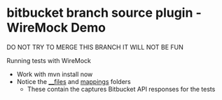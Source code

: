 bitbucket branch source plugin - WireMock Demo
==============================================
DO NOT TRY TO MERGE THIS BRANCH IT WILL NOT BE FUN

Running tests with WireMock
* Work with mvn install now
* Notice the [__files](/src/test/resouces/__files) and [mappings](/src/test/resources/mappings) folders
  * These contain the captures Bitbucket API responses for the tests
